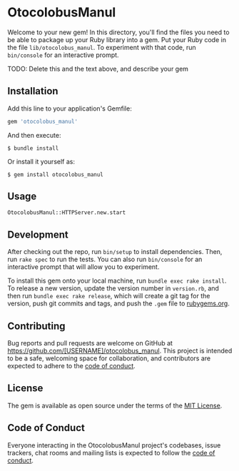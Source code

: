 # OtocolobusManul

Welcome to your new gem! In this directory, you'll find the files you need to be able to package up your Ruby library into a gem. Put your Ruby code in the file `lib/otocolobus_manul`. To experiment with that code, run `bin/console` for an interactive prompt.

TODO: Delete this and the text above, and describe your gem

## Installation

Add this line to your application's Gemfile:

```ruby
gem 'otocolobus_manul'
```

And then execute:

    $ bundle install

Or install it yourself as:

    $ gem install otocolobus_manul

## Usage

```
OtocolobusManul::HTTPServer.new.start
```

## Development

After checking out the repo, run `bin/setup` to install dependencies. Then, run `rake spec` to run the tests. You can also run `bin/console` for an interactive prompt that will allow you to experiment.

To install this gem onto your local machine, run `bundle exec rake install`. To release a new version, update the version number in `version.rb`, and then run `bundle exec rake release`, which will create a git tag for the version, push git commits and tags, and push the `.gem` file to [rubygems.org](https://rubygems.org).

## Contributing

Bug reports and pull requests are welcome on GitHub at https://github.com/[USERNAME]/otocolobus_manul. This project is intended to be a safe, welcoming space for collaboration, and contributors are expected to adhere to the [code of conduct](https://github.com/[USERNAME]/otocolobus_manul/blob/master/CODE_OF_CONDUCT.md).


## License

The gem is available as open source under the terms of the [MIT License](https://opensource.org/licenses/MIT).

## Code of Conduct

Everyone interacting in the OtocolobusManul project's codebases, issue trackers, chat rooms and mailing lists is expected to follow the [code of conduct](https://github.com/[USERNAME]/otocolobus_manul/blob/master/CODE_OF_CONDUCT.md).

